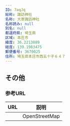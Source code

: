 ```yaml
---
ID: 7aqJq
総称: 諏訪神社
名称: 大寄諏訪神社
名称読み: null
別名: null
都道府県: 埼玉県
区域: 本庄市
緯度: 36.2213889
経度: 139.1983475
郵便番号: 3670025
住所: 埼玉県本庄市西五十子６４７
---
```


## その他

### 参考URL

| URL | 説明          |
| --- | ------------- |
|     | OpenStreetMap |
